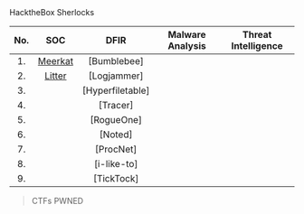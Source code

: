 
  
  <summary>HacktheBox Sherlocks</summary>
  
  |No.|SOC|DFIR|Malware Analysis|Threat Intelligence|
  |:-:|:-:|:--:|:--------------:|:-----------------:|
  |1. |[Meerkat](https://github.com/jirayus013t/cybersecurityprojects/blob/main/HacktheBox/Sherlocks/meerkat.md)|[Bumblebee]|[]()|
  |2. |[Litter](https://github.com/jirayus013t/cybersecurityprojects/blob/main/HacktheBox/Sherlocks/litter.md)|[Logjammer]|[]()|
  |3. |[]()|[Hyperfiletable]||
  |4. |[]()|[Tracer]|
  |5. |[]()|[RogueOne]|
  |6. |[]()|[Noted]|
  |7. |[]()|[ProcNet]|
  |8. |[]()|[i-like-to]|
  |9. |[]()|[TickTock]|



> CTFs PWNED
